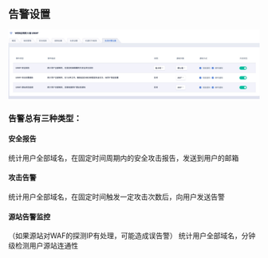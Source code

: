 

## 告警设置
![](../images/15904858537674.jpg)

### 告警总有三种类型：

#### 安全报告

统计用户全部域名，在固定时间周期内的安全攻击报告，发送到用户的邮箱

#### 攻击告警

统计用户全部域名，在固定时间触发一定攻击次数后，向用户发送告警

#### 源站告警监控

（如果源站对WAF的探测IP有处理，可能造成误告警） 统计用户全部域名，分钟级检测用户源站连通性


